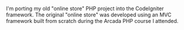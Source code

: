 I'm porting my old "online store" PHP project into the CodeIgniter framework. The original "online store" was developed using an MVC
framework built from scratch during the Arcada PHP course I attended.

